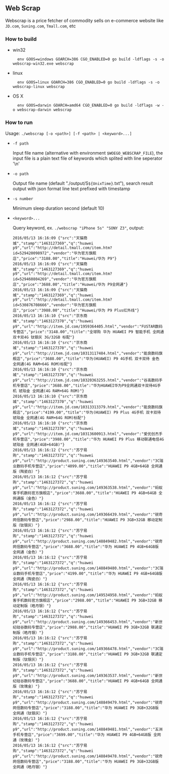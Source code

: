 ## Web Scrap 

Webscrap is a price fetcher of commodity sells on e-commerce website like `JD.com`, `Suning.com`, `Tmall.com`, etc

### How to build

* win32

        env GOOS=windows GOARCH=386 CGO_ENABLED=0 go build -ldflags -s -o webscrap-win32.exe webscrap

* linux

        env GOOS=linux GOARCH=386 CGO_ENABLED=0 go build -ldflags -s -o webscrap-linux webscrap

* OS X

        env GOOS=darwin GOARCH=amd64 CGO_ENABLED=0 go build -ldflags -w -o webscrap-darwin webscrap

<!--
env GOOS=windows GOARCH=386 CGO_ENABLED=0 go build -ldflags -s -o webscrap-win32.exe webscrap
env GOOS=darwin GOARCH=amd64 CGO_ENABLED=0 go build -ldflags -w -o webscrap-darwin webscrap
env GOOS=linux GOARCH=386 CGO_ENABLED=0 go build -ldflags -s -o webscrap-linux webscrap
-->

### How to run

Usage: `./webscrap [-o <path>] [-f <path> | <keyword>...]`
    
* `-f path`

    Input file name (alternative with environment `$WOEGO_WEBSCRAP_FILE`), the input file is a plain text file of keywords which splited with line seperator '\n'

* `-o path`

    Output file name (default "./output/S`${UnixTime}`.txt"), search result output with json format line text prefixed with timestamp  

* `-s number`

    Minimum sleep duration second (default 10)
    
* `<keyword>...`

    Query keyword, ex. `./webscrap "iPhone 5s" "SONY Z3"`, output:
    
    ```
    2016/05/13 16:16:09 {"src":"天猫商城","stamp":"1463127369","q":"huawei p9","url":"http://detail.tmall.com/item.htm?id=529420098972","vendor":"华为官方旗舰店","price":"3188.00","title":"Huawei/华为 P9"}
    2016/05/13 16:16:09 {"src":"天猫商城","stamp":"1463127369","q":"huawei p9","url":"http://detail.tmall.com/item.htm?id=529460804269","vendor":"华为官方旗舰店","price":"3688.00","title":"Huawei/华为 P9全网通"}
    2016/05/13 16:16:09 {"src":"天猫商城","stamp":"1463127369","q":"huawei p9","url":"http://detail.tmall.com/item.htm?id=530876708666","vendor":"华为官方旗舰店","price":"3988.00","title":"Huawei/华为 P9 Plus红外线"}
    2016/05/13 16:16:10 {"src":"京东商城","stamp":"1463127370","q":"huawei p9","url":"http://item.jd.com/1959364405.html","vendor":"FUSTAR数码专营店","price":"3148.00","title":"全球购 华为 HUAWEI P9 智能手机 全网通 双卡双4G 钛银灰 3G/32GB 标配"}
    2016/05/13 16:16:10 {"src":"京东商城","stamp":"1463127370","q":"huawei p9","url":"http://item.jd.com/10313117484.html","vendor":"能良数码旗舰店","price":"3688.00","title":"华为(HUAWEI) P9 4G手机 双卡双待 金色 全网通(4G RAM+64G ROM)标配"}
    2016/05/13 16:16:10 {"src":"京东商城","stamp":"1463127370","q":"huawei p9","url":"http://item.jd.com/10320363255.html","vendor":"谷高数码手机专营店","price":"3688.00","title":"华为HUAWEI华为P9全网通双卡双待4G手机 琥珀金 全网通(4G RAM+64G ROM)"}
    2016/05/13 16:16:10 {"src":"京东商城","stamp":"1463127370","q":"huawei p9","url":"http://item.jd.com/10313313379.html","vendor":"能良数码旗舰店","price":"4199.00","title":"华为(HUAWEI) P9 Plus 4G手机 双卡双待 琥珀金 全网通(4G RAM+64G ROM)标配"}
    2016/05/13 16:16:10 {"src":"京东商城","stamp":"1463127370","q":"huawei p9","url":"http://item.jd.com/10313600913.html","vendor":"爱优创杰手机专营店","price":"3988.00","title":"华为 HUAWEI P9 Plus 移动联通电信4G 琥珀金 全网通(4GB+64GB)"}
    2016/05/13 16:16:12 {"src":"苏宁易购","stamp":"1463127372","q":"huawei p9","url":"http://product.suning.com/149363540.html","vendor":"3C瑞业数码手机专营店","price":"4099.00","title":"HUAWEI P9 4GB+64GB 全网通版（陶瓷白）"}
    2016/05/13 16:16:12 {"src":"苏宁易购","stamp":"1463127372","q":"huawei p9","url":"http://product.suning.com/149363538.html","vendor":"蚂蚁客手机数码官方旗舰店","price":"3688.00","title":"HUAWEI P9 4GB+64GB 全网通版（金色）"}
    2016/05/13 16:16:12 {"src":"苏宁易购","stamp":"1463127372","q":"huawei p9","url":"http://product.suning.com/149366439.html","vendor":"锐奇网信数码专营店","price":"2988.00","title":"HUAWEI P9 3GB+32GB 移动定制版（钛银灰）"}
    2016/05/13 16:16:12 {"src":"苏宁易购","stamp":"1463127372","q":"huawei p9","url":"http://product.suning.com/148849482.html","vendor":"锐奇网信数码专营店","price":"3688.00","title":"华为 HUAWEI P9 4GB+64GB版 全网通（金色）"}
    2016/05/13 16:16:12 {"src":"苏宁易购","stamp":"1463127372","q":"huawei p9","url":"http://product.suning.com/148849480.html","vendor":"3C瑞业数码手机专营店","price":"4199.00","title":"华为 HUAWEI P9 4GB+64GB版 全网通（陶瓷白）"}
    2016/05/13 16:16:12 {"src":"苏宁易购","stamp":"1463127372","q":"huawei p9","url":"http://product.suning.com/149534958.html","vendor":"蚂蚁客手机数码官方旗舰店","price":"2988.00","title":"HUAWEI P9 3GB+32GB 移动定制版（皓月银）"}
    2016/05/13 16:16:12 {"src":"苏宁易购","stamp":"1463127372","q":"huawei p9","url":"http://product.suning.com/149366453.html","vendor":"新世纪硅谷数码专营店","price":"2988.00","title":"HUAWEI P9 3GB+32GB 联通定制版（皓月银）"}
    2016/05/13 16:16:12 {"src":"苏宁易购","stamp":"1463127372","q":"huawei p9","url":"http://product.suning.com/149366478.html","vendor":"3C瑞业数码手机专营店","price":"3188.00","title":"HUAWEI P9 3GB+32GB 联通定制版（钛银灰）"}
    2016/05/13 16:16:12 {"src":"苏宁易购","stamp":"1463127372","q":"huawei p9","url":"http://product.suning.com/149363537.html","vendor":"新世纪硅谷数码专营店","price":"3688.00","title":"HUAWEI P9 4GB+64GB 全网通版（玫瑰金）"}
    2016/05/13 16:16:12 {"src":"苏宁易购","stamp":"1463127372","q":"huawei p9","url":"http://product.suning.com/148849479.html","vendor":"锐奇网信数码专营店","price":"3188.00","title":"华为 HUAWEI P9 3GB+32GB版 全网通（钛银灰）"}
    2016/05/13 16:16:12 {"src":"苏宁易购","stamp":"1463127372","q":"huawei p9","url":"http://product.suning.com/148849481.html","vendor":"五洲手机专营店","price":"3699.00","title":"华为 HUAWEI P9 4GB+64GB版 全网通（玫瑰金）"}
    2016/05/13 16:16:12 {"src":"苏宁易购","stamp":"1463127372","q":"huawei p9","url":"http://product.suning.com/148849478.html","vendor":"锐奇网信数码专营店","price":"3188.00","title":"华为 HUAWEI P9 3GB+32GB版 全网通（皓月银）"}
    ```